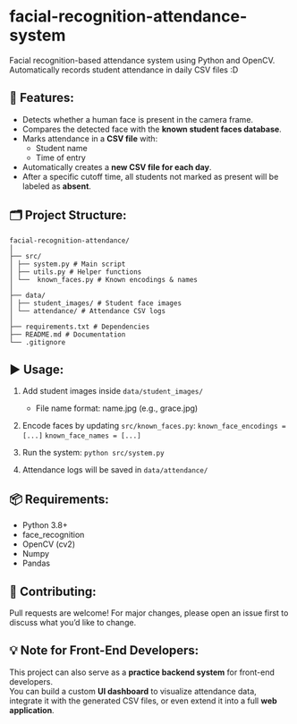 # facial-recognition-attendance-system
Facial recognition-based attendance system using Python and OpenCV. Automatically records student attendance in daily CSV files :D

## 🚀 Features:
- Detects whether a human face is present in the camera frame.
- Compares the detected face with the **known student faces database**.
- Marks attendance in a **CSV file** with:
  - Student name
  - Time of entry
- Automatically creates a **new CSV file for each day**.
- After a specific cutoff time, all students not marked as present will be labeled as **absent**.

## 🗂 Project Structure:
```
facial-recognition-attendance/
│
├── src/
│ ├── system.py # Main script
│ ├── utils.py # Helper functions
│ └──  known_faces.py # Known encodings & names
│
├── data/
│ ├── student_images/ # Student face images
│ └── attendance/ # Attendance CSV logs
│
├── requirements.txt # Dependencies
├── README.md # Documentation
└── .gitignore
```
## ▶️ Usage:

1. Add student images inside `data/student_images/`
   - File name format: name.jpg (e.g., grace.jpg)

2. Encode faces by updating `src/known_faces.py`:
```known_face_encodings = [...]```
```known_face_names = [...]```
3. Run the system:
```python src/system.py```
4. Attendance logs will be saved in `data/attendance/`

## 📦 Requirements:
- Python 3.8+
- face_recognition
- OpenCV (cv2)
- Numpy
- Pandas

## 🤝 Contributing:
Pull requests are welcome! For major changes, please open an issue first to discuss what you’d like to change.

## 💡 Note for Front-End Developers:
This project can also serve as a **practice backend system** for front-end developers.  
You can build a custom **UI dashboard** to visualize attendance data, integrate it with the generated CSV files, or even extend it into a full **web application**.

